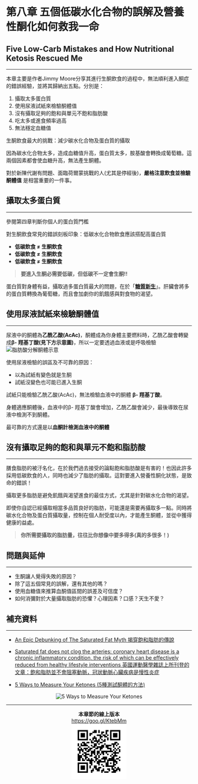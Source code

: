 # 第八章 五個低碳水化合物的誤解及營養性酮化如何救我一命

## Five Low-Carb Mistakes and How Nutritional Ketosis Rescued Me

---

本章主要是作者Jimmy Moore分享其進行生酮飲食的過程中，無法順利進入酮症的錯誤經驗，並將其歸納出五點。分別是：

1. 攝取太多蛋白質
2. 使用尿液試紙來檢驗酮體值
3. 沒有攝取足夠的飽和與單元不飽和脂肪酸
4. 吃太多或進食頻率過高
5. 無法穩定血糖值

生酮飲食最大的挑戰：減少碳水化合物及蛋白質的攝取

因為碳水化合物太多，造成血糖值升高，蛋白質太多，胺基酸會轉換成葡萄糖。這兩個因素都會使血糖升高，無法產生酮體。

對於新陳代謝有問題、面臨荷爾蒙挑戰的人\(尤其是停經後\)，**嚴格注意飲食並檢驗酮體值** 是相當重要的一件事。

## 攝取太多蛋白質

---

參閱第四章判斷你個人的蛋白質門檻

對生酮飲食常見的錯誤刻板印象：低碳水化合物飲食應該搭配高蛋白質

* **低碳飲食 ≠ 生酮飲食**
* **低碳飲食 ≠ 生酮飲食**
* **低碳飲食 ≠ 生酮飲食**

> **要進入生酮必需要低碳，但低碳不一定會生酮!!**

蛋白質對身體有益，攝取過多蛋白質最大的問題，在於「[**糖質新生**](https://zh.wikipedia.org/zh-tw/糖异生 "糖質新生-維基百科")」。肝臟會將多的蛋白質轉換為葡萄糖，而且會加劇你的飢餓感與對食物的渴望。

## 使用尿液試紙來檢驗酮體值

---

尿液中的酮體為**乙酰乙酸\(AcAc\)**，酮體成為你身體主要燃料時，乙酰乙酸會轉變成**β- 羥基丁酸\(見下方示意圖\)**，所以一定要透過血液或是呼吸檢驗
<img width="720" alt="脂肪酸分解酮體示意" src="https://i.imgur.com/ApxGSEV.jpg">

使用尿液檢驗的誤區及不可靠的原因：

* 以為試紙有變色就是生酮
* 試紙沒變色也可能已進入生酮

試紙只能檢驗乙酰乙酸\(AcAc\)，無法檢驗血液中的酮體 **β- 羥基丁酸**。

身體適應酮體後，血液中的β- 羥基丁酸會增加，乙酰乙酸會減少，最後導致在尿液中檢測不到酮體。

最可靠的方式還是以**血酮計檢測血液中的酮體**

## 沒有攝取足夠的飽和與單元不飽和脂肪酸

---

膳食脂肪的被汙名化，在於我們過去接受的論點飽和脂肪酸是有害的！也因此許多採用低碳飲食的人，同時也減少了脂肪的攝取。這對要進入營養性酮化狀態，是致命的錯誤！

攝取更多脂肪是避免飢餓與渴望進食的最佳方式，尤其是針對碳水化合物的渴望。

即使你自認已經攝取相當多品質良好的脂肪，可能還是需要再攝取多一點。同時將碳水化合物及蛋白質攝取量，控制在個人耐受度以內，才能產生酮體，並從中獲得健康的益處。

> **你所需要攝取的脂肪量，往往比你想像中要多得多\(真的多很多！\)**

## 問題與延伸

---

* 生酮讓人覺得失敗的原因？
* 除了這五個常見的誤解，還有其他的嗎？
* 使用血糖值來推算血酮值區間的誤差及可信度？
* 如何消彌對於大量攝取脂肪的恐懼？心理因素？口感？天生不愛？

## 補充資料

---

* [An Epic Debunking of The Saturated Fat Myth 揭穿飽和脂肪的傳說](https://www.healthline.com/nutrition/it-aint-the-fat-people "An Epic Debunking of The Saturated Fat Myth")

* [Saturated fat does not clog the arteries: coronary heart disease is a chronic inflammatory condition, the risk of which can be effectively reduced from healthy lifestyle interventions 英國運動醫學雜誌上所刊登的文章：飽和脂肪並不會阻塞動脈，冠狀動脈心臟疾病是慢性炎症](http://bjsm.bmj.com/content/51/15/1111 "Saturated fat does not clog the arteries: coronary heart disease is a chronic inflammatory condition, the risk of which can be effectively reduced from healthy lifestyle interventions")


* [5 Ways to Measure Your Ketones \(5種測試酮體的方法\)](http://drjockers.com/5-ways-to-measure-your-ketones/)

<p align="center">
<img width="450" alt="5 Ways to Measure Your Ketones" src="https://i.imgur.com/zbbAl5f.png">
</p>



---

<p align="center">
<b>本章節的線上版本</b>
<br />
<a href="https://goo.gl/KtebMm" title="第八章 五個低碳水化合物的誤解及營養性酮化如何救我一命">https://goo.gl/KtebMm</a>
<br />
<img alt="第八章 五個低碳水化合物的誤解及營養性酮化如何救我一命" src="/assets/chart-08.png">
</p>


